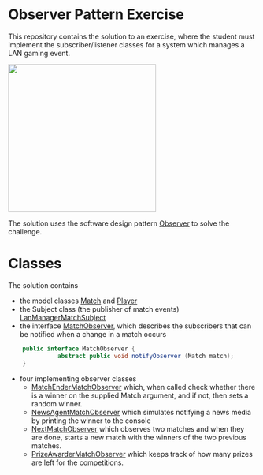 # Observer Pattern Exercise
This repository contains the solution to an exercise, where the student must implement the subscriber/listener classes for a system which manages a LAN gaming event.

<img src="https://github.com/UCN-programming-2-JFK/ObserverPatternExercise/assets/3811290/fc1992ca-72e6-4992-863b-e9d1408a813e" width="300"/>


The solution uses the software design pattern [Observer](https://en.wikipedia.org/wiki/Observer_pattern) to solve the challenge. 

# Classes
The solution contains 
- the model classes [Match](https://github.com/UCN-programming-2-JFK/ObserverPatternExercise/blob/master/src/lanmanager/model/Match.java) and [Player](https://github.com/UCN-programming-2-JFK/ObserverPatternExercise/blob/master/src/lanmanager/model/Player.java)
- the Subject class (the publisher of match events) [LanManagerMatchSubject](https://github.com/UCN-programming-2-JFK/ObserverPatternExercise/blob/master/src/lanmanager/LanManagerMatchSubject.java)
- the interface [MatchObserver](https://github.com/UCN-programming-2-JFK/ObserverPatternExercise/blob/master/src/lanmanager/interfaces/MatchObserver.java), which describes the subscribers that can be notified when a change in a match occurs 
```java
    public interface MatchObserver {
	          abstract public void notifyObserver (Match match);
    }
```
- four implementing observer classes
  - [MatchEnderMatchObserver](https://github.com/UCN-programming-2-JFK/ObserverPatternExercise/blob/master/src/lanmanager/observers/MatchEnderMatchObserver.java) which, when called check whether there is a winner on the supplied Match argument, and if not, then sets a random winner.
  - [NewsAgentMatchObserver](https://github.com/UCN-programming-2-JFK/ObserverPatternExercise/blob/master/src/lanmanager/observers/NewsAgentMatchObserver.java) which simulates notifying a news media by printing the winner to the console
  - [NextMatchObserver](https://github.com/UCN-programming-2-JFK/ObserverPatternExercise/blob/master/src/lanmanager/observers/NextMatchObserver.java) which observes two matches and when they are done, starts a new match with the winners of the two previous matches.
  - [PrizeAwarderMatchObserver](https://github.com/UCN-programming-2-JFK/ObserverPatternExercise/blob/master/src/lanmanager/observers/PrizeAwarderMatchObserver.java) which keeps track of how many prizes are left for the competitions.
